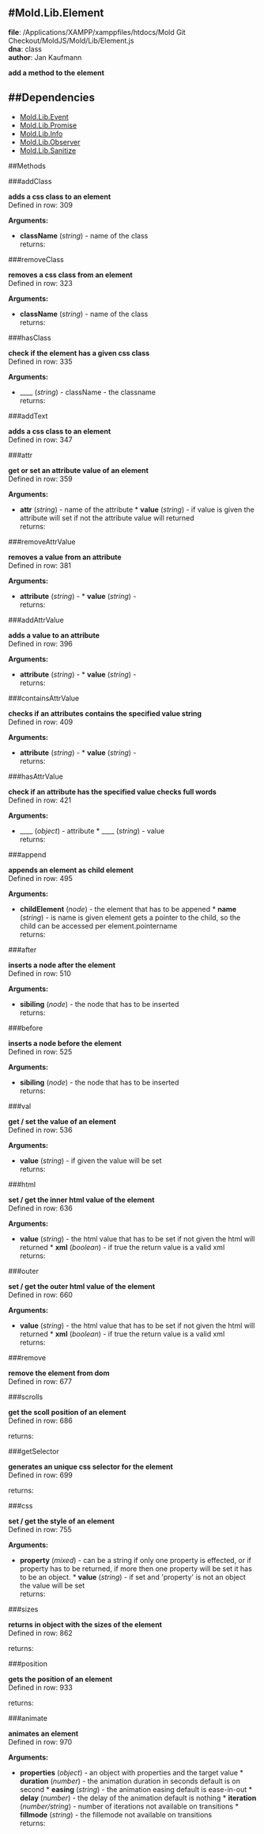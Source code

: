 
#Mold.Lib.Element
---------------------------------------

__file__: /Applications/XAMPP/xamppfiles/htdocs/Mold Git Checkout/MoldJS/Mold/Lib/Element.js  
__dna__: class  
__author__: Jan Kaufmann  

	





__add a method to the element__


##Dependencies
--------------

* [Mold.Lib.Event](../../Mold/Lib/Event.md) 
* [Mold.Lib.Promise](../../Mold/Lib/Promise.md) 
* [Mold.Lib.Info](../../Mold/Lib/Info.md) 
* [Mold.Lib.Observer](../../Mold/Lib/Observer.md) 
* [Mold.Lib.Sanitize](../../Mold/Lib/Sanitize.md) 



   
##Methods
	
 

###addClass



__adds a css class to an element__  
Defined in row: 309  

__Arguments:__  
 * __className__ (_string_) - name of the class  
returns: 




###removeClass



__removes a css class from an element__  
Defined in row: 323  

__Arguments:__  
 * __className__ (_string_) - name of the class  
returns: 




###hasClass



__check if the element has a given css class__  
Defined in row: 335  

__Arguments:__  
 * ____ (_string_) - className - the classname  
returns: 




###addText



__adds a css class to an element__  
Defined in row: 347  

  






###attr



__get or set an attribute value of an element__  
Defined in row: 359  

__Arguments:__  
 * __attr__ (_string_) - name of the attribute   * __value__ (_string_) - if value is given the attribute will set if not the attribute value will returned  
returns: 




###removeAttrValue



__removes a value from an attribute__  
Defined in row: 381  

__Arguments:__  
 * __attribute__ (_string_) -    * __value__ (_string_) -   
returns: 




###addAttrValue



__adds a value to an attribute__  
Defined in row: 396  

__Arguments:__  
 * __attribute__ (_string_) -    * __value__ (_string_) -   
returns: 




###containsAttrValue



__checks if an attributes contains the specified value string__  
Defined in row: 409  

__Arguments:__  
 * __attribute__ (_string_) -    * __value__ (_string_) -   
returns: 




###hasAttrValue



__check if an attribute has the specified value checks full words__  
Defined in row: 421  

__Arguments:__  
 * ____ (_object_) - attribute   * ____ (_string_) - value  
returns: 




###append



__appends an element as child element__  
Defined in row: 495  

__Arguments:__  
 * __childElement__ (_node_) - the element that has to be appened   * __name__ (_string_) - is name is given element gets a pointer to the child, so the child can be accessed per element.pointername  
returns: 




###after



__inserts a node after the element__  
Defined in row: 510  

__Arguments:__  
 * __sibiling__ (_node_) - the node that has to be inserted  
returns: 




###before



__inserts a node before the element__  
Defined in row: 525  

__Arguments:__  
 * __sibiling__ (_node_) - the node that has to be inserted  
returns: 




###val



__get / set the value of an element__  
Defined in row: 536  

__Arguments:__  
 * __value__ (_string_) - if given the value will be set  
returns: 




###html



__set / get the inner html value of the element__  
Defined in row: 636  

__Arguments:__  
 * __value__ (_string_) - the html value that has to be set if not given the html will returned   * __xml__ (_boolean_) - if true the return value is a valid xml  
returns: 




###outer



__set / get the outer html value of the element__  
Defined in row: 660  

__Arguments:__  
 * __value__ (_string_) - the html value that has to be set if not given the html will returned   * __xml__ (_boolean_) - if true the return value is a valid xml  
returns: 




###remove



__remove the element from dom__  
Defined in row: 677  

  






###scrolls



__get the scoll position of an element__  
Defined in row: 686  

  

returns: 




###getSelector



__generates an unique css selector for the element__  
Defined in row: 699  

  

returns: 




###css



__set / get the style of an element__  
Defined in row: 755  

__Arguments:__  
 * __property__ (_mixed_) - can be a string if only one property is effected, or if property has to be returned, if more then one property will be set it has to be an object.   * __value__ (_string_) - if set and 'property' is not an object the value will be set  
returns: 




###sizes



__returns in object with the sizes of the element__  
Defined in row: 862  

  

returns: 




###position



__gets the position of an element__  
Defined in row: 933  

  

returns: 




###animate



__animates an element__  
Defined in row: 970  

__Arguments:__  
 * __properties__ (_object_) - an object with properties and the target value   * __duration__ (_number_) - the animation duration in seconds default is on second   * __easing__ (_string_) - the animation easing default is ease-in-out   * __delay__ (_number_) - the delay of the animation default is nothing   * __iteration__ (_number/string_) - number of iterations not available on transitions   * __fillmode__ (_string_) - the fillemode not available on transitions  
returns: 




 


 



		
